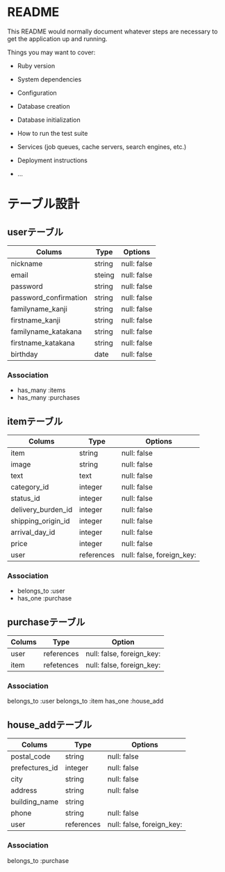 # README

This README would normally document whatever steps are necessary to get the
application up and running.

Things you may want to cover:

* Ruby version

* System dependencies

* Configuration

* Database creation

* Database initialization

* How to run the test suite

* Services (job queues, cache servers, search engines, etc.)

* Deployment instructions

* ...

# テーブル設計

## userテーブル

| Colums                | Type    | Options     |
| --------------------- | ------- | ----------- |
| nickname              | string  | null: false |
| email                 | steing  | null: false |
| password              | string  | null: false |
| password_confirmation | string  | null: false |
| familyname_kanji      | string  | null: false |
| firstname_kanji       | string  | null: false |
| familyname_katakana   | string  | null: false |
| firstname_katakana    | string  | null: false |
| birthday              | date    | null: false |


### Association
- has_many :items
- has_many :purchases
## itemテーブル

| Colums             | Type       | Options                   |
|------------------- | ---------- | ------------------------- |
| item               | string     | null: false               |
| image              | string     | null: false               |
| text               | text       | null: false               |
| category_id        | integer    | null: false               |
| status_id          | integer    | null: false               |
| delivery_burden_id | integer    | null: false               |
| shipping_origin_id | integer    | null: false               |
| arrival_day_id     | integer    | null: false               |
| price              | integer    | null: false               |
| user               | references | null: false, foreign_key: |

### Association
- belongs_to :user
- has_one    :purchase

## purchaseテーブル
| Colums | Type       | Option                    |
| ------ | ---------- | ------------------------- |
| user   | references | null: false, foreign_key: |
| item   | refetences | null: false, foreign_key: |

### Association
belongs_to :user
belongs_to :item
has_one    :house_add

## house_addテーブル

| Colums         | Type       | Options                   |
| -------------- | ---------- | ------------------------- |
| postal_code    | string     | null: false               |
| prefectures_id | integer    | null: false               |
| city           | string     | null: false               |
| address        | string     | null: false               |
| building_name  | string     |                           |
| phone          | string     | null: false               |
| user           | references | null: false, foreign_key: |

### Association
belongs_to :purchase
